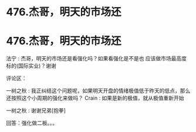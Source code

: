 # 476.杰哥，明天的市场还

# 476.杰哥，明天的市场还

法宁 : 杰哥，明天的市场还是看强化吗？如果看强化是不是也 应该做市场最高度标的(国际实业)？谢谢

评论区：

一树之秋 : 我正纠结这个问题呢，如果明天开盘的情绪极值低于昨天的低点，那么还按照这个小周期的强化来做吗？ Crain : 如果是新的极值，就从极值重新开始

一树之秋 : 谢谢兄弟[抱拳]

回答：强化做二板。。。